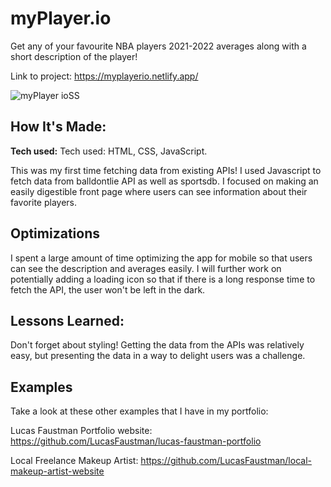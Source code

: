 # myPlayer.io

Get any of your favourite NBA players 2021-2022 averages along with a short description of the player!

Link to project: https://myplayerio.netlify.app/

![myPlayer ioSS](https://user-images.githubusercontent.com/99927513/167507393-66039d6a-a166-41cc-94a2-79150ba5b6ad.png)

## How It's Made:

**Tech used:**
Tech used: HTML, CSS, JavaScript.

This was my first time fetching data from existing APIs! I used Javascript to fetch data from balldontlie API as well as sportsdb. I focused on making an easily digestible front page where users can see information about their favorite players.

## Optimizations

I spent a large amount of time optimizing the app for mobile so that users can see the description and averages easily. I will further work on potentially adding a loading icon so that if there is a long response time to fetch the API, the user won't be left in the dark.

## Lessons Learned:

Don't forget about styling! Getting the data from the APIs was relatively easy, but presenting the data in a way to delight users was a challenge.

## Examples

Take a look at these other examples that I have in my portfolio:

Lucas Faustman Portfolio website: https://github.com/LucasFaustman/lucas-faustman-portfolio

Local Freelance Makeup Artist: https://github.com/LucasFaustman/local-makeup-artist-website
